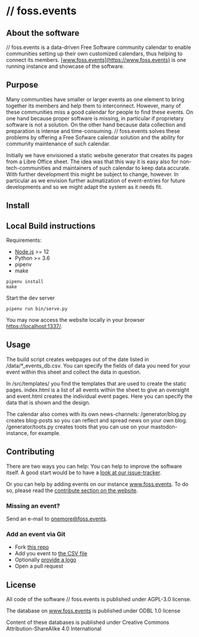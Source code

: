 # // foss.events

## About the software

// foss.events is a data-driven Free Software community calendar to enable communities setting up their own customized calendars, thus helping to connect its members. [www.foss.events](https://www.foss.events) is one running instance and showcase of the software. 

## Purpose

Many communities have smaller or larger events as one element to bring together its members and help them to interconnect. However, many of these communities miss a good calendar for people to find these events. On one hand because proper software is missing, in particular if proprietary software is not a solution. On the other hand because data collection and preparation is intense and time-consuming. // foss.events solves these problems by offering a Free Sofware calendar solution and the ability for community maintenance of such calendar.

Initially we have envisioned a static website generator that creates its pages from a Libre Office sheet. The idea was that this way it is easy also for non-tech-communities and maintainers of such calendar to keep data accurate. With further development this might be subject to change, however. In particular as we envision further autmatization of event-entries for future developments and so we might adapt the system as it needs fit. 

## Install

## Local Build instructions

Requirements:

* [Node.js](https://nodejs.org/en/download/package-manager/) >= 12
* Python >= 3.6
* pipenv
* make

```
pipenv install
make
```

Start the dev server

```shell script
pipenv run bin/serve.py
```

You may now access the website locally in your browser [https://localhost:1337/](https://localhost:1337/).

##  Usage

The build script creates webpages out of the date listed in /data/*_events_db.csv. You can specify the fields of data you need for your event within this sheet and collect the data in question.

In /src/templates/ you find the templates that are used to create the static pages. index.html is a list of all events within the sheet to give an oversight and event.html creates the individual event pages. Here you can specify the data that is shown and the design.

The calendar also comes with its own news-channels: /generator/blog.py creates blog-posts so you can reflect and spread news on your own blog. /generator/toots.py creates toots that you can use on your mastodon-instance, for example. 

## Contributing

There are two ways you can help: You can help to improve the software itself. A good start would be to have a [look at our issue-tracker](https://github.com/foss-events/website/issues). 

Or you can help by adding events on our instance www.foss.events. To do so, please read the [contribute section on the website](https://foss.events/about.html#contributing).

### Missing an event?

Send an e-mail to [onemore@foss.events](mailto:onemore@foss.events).

### Add an event via Git

* Fork [this repo](https://github.com/foss-events/website)
* Add you event to [the CSV file](https://github.com/foss-events/website/tree/master/data)
* Optionally [provide a logo](https://github.com/foss-events/website/tree/master/src/img/eventbanners)
* Open a pull request

## License

All code of the software // foss.events is published under AGPL-3.0 license.

The database on www.foss.events is published under ODBL 1.0 license

Content of these databases is published under Creative Commons Attribution-ShareAlike 4.0 International 
